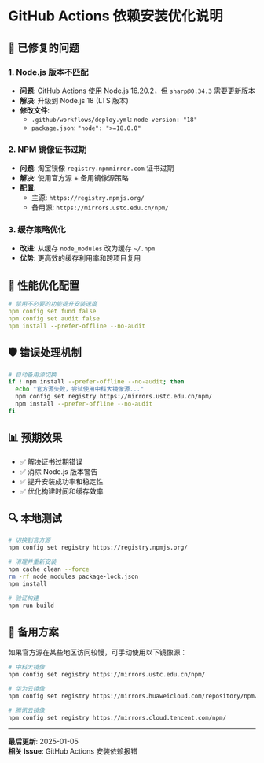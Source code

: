 # GitHub Actions 依赖安装优化说明

## 🔧 已修复的问题

### 1. Node.js 版本不匹配
- **问题**: GitHub Actions 使用 Node.js 16.20.2，但 `sharp@0.34.3` 需要更新版本
- **解决**: 升级到 Node.js 18 (LTS 版本)
- **修改文件**: 
  - `.github/workflows/deploy.yml`: `node-version: "18"`
  - `package.json`: `"node": ">=18.0.0"`

### 2. NPM 镜像证书过期
- **问题**: 淘宝镜像 `registry.npmmirror.com` 证书过期
- **解决**: 使用官方源 + 备用镜像源策略
- **配置**:
  - 主源: `https://registry.npmjs.org/`
  - 备用源: `https://mirrors.ustc.edu.cn/npm/`

### 3. 缓存策略优化  
- **改进**: 从缓存 `node_modules` 改为缓存 `~/.npm`
- **优势**: 更高效的缓存利用率和跨项目复用

## 🚀 性能优化配置

```yaml
# 禁用不必要的功能提升安装速度
npm config set fund false
npm config set audit false
npm install --prefer-offline --no-audit
```

## 🛡️ 错误处理机制

```bash
# 自动备用源切换
if ! npm install --prefer-offline --no-audit; then
  echo "官方源失败，尝试使用中科大镜像源..."
  npm config set registry https://mirrors.ustc.edu.cn/npm/
  npm install --prefer-offline --no-audit
fi
```

## 📊 预期效果

- ✅ 解决证书过期错误
- ✅ 消除 Node.js 版本警告  
- ✅ 提升安装成功率和稳定性
- ✅ 优化构建时间和缓存效率

## 🔍 本地测试

```bash
# 切换到官方源
npm config set registry https://registry.npmjs.org/

# 清理并重新安装
npm cache clean --force
rm -rf node_modules package-lock.json
npm install

# 验证构建
npm run build
```

## 🎯 备用方案

如果官方源在某些地区访问较慢，可手动使用以下镜像源：

```bash
# 中科大镜像
npm config set registry https://mirrors.ustc.edu.cn/npm/

# 华为云镜像  
npm config set registry https://mirrors.huaweicloud.com/repository/npm/

# 腾讯云镜像
npm config set registry https://mirrors.cloud.tencent.com/npm/
```

---

**最后更新**: 2025-01-05  
**相关 Issue**: GitHub Actions 安装依赖报错 